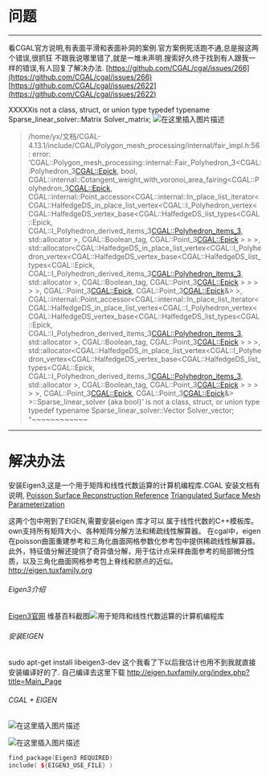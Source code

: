 # 问题
---

看CGAL官方说明,有表面平滑和表面补洞的案例.官方案例死活跑不通,总是报这两个错误,很抓狂
不跟我说哪里错了,就是一堆未声明.搜索好久终于找到有人跟我一样的错误,有人回复了解决办法.
[https://github.com/CGAL/cgal/issues/266](https://github.com/CGAL/cgal/issues/266)
[https://github.com/CGAL/cgal/issues/2622](https://github.com/CGAL/cgal/issues/2622)

XXXXXis not a class, struct, or union type
   typedef typename Sparse_linear_solver::Matrix Solver_matrix;
![在这里插入图片描述](https://img-blog.csdnimg.cn/20190929134255588.png)

> /home/yx/文档/CGAL-4.13.1/include/CGAL/Polygon_mesh_processing/internal/fair_impl.h:56: error: ‘CGAL::Polygon_mesh_processing::internal::Fair_Polyhedron_3<CGAL::Polyhedron_3<CGAL::Epick>, bool, CGAL::internal::Cotangent_weight_with_voronoi_area_fairing<CGAL::Polyhedron_3<CGAL::Epick>, CGAL::internal::Point_accessor<CGAL::internal::In_place_list_iterator<CGAL::HalfedgeDS_in_place_list_vertex<CGAL::I_Polyhedron_vertex<CGAL::HalfedgeDS_vertex_base<CGAL::HalfedgeDS_list_types<CGAL::Epick, CGAL::I_Polyhedron_derived_items_3<CGAL::Polyhedron_items_3>, std::allocator<int> >, CGAL::Boolean_tag<true>, CGAL::Point_3<CGAL::Epick> > > >, std::allocator<CGAL::HalfedgeDS_in_place_list_vertex<CGAL::I_Polyhedron_vertex<CGAL::HalfedgeDS_vertex_base<CGAL::HalfedgeDS_list_types<CGAL::Epick, CGAL::I_Polyhedron_derived_items_3<CGAL::Polyhedron_items_3>, std::allocator<int> >, CGAL::Boolean_tag<true>, CGAL::Point_3<CGAL::Epick> > > > > >, CGAL::Point_3<CGAL::Epick>, CGAL::Point_3<CGAL::Epick>&> >, CGAL::internal::Point_accessor<CGAL::internal::In_place_list_iterator<CGAL::HalfedgeDS_in_place_list_vertex<CGAL::I_Polyhedron_vertex<CGAL::HalfedgeDS_vertex_base<CGAL::HalfedgeDS_list_types<CGAL::Epick, CGAL::I_Polyhedron_derived_items_3<CGAL::Polyhedron_items_3>, std::allocator<int> >, CGAL::Boolean_tag<true>, CGAL::Point_3<CGAL::Epick> > > >, std::allocator<CGAL::HalfedgeDS_in_place_list_vertex<CGAL::I_Polyhedron_vertex<CGAL::HalfedgeDS_vertex_base<CGAL::HalfedgeDS_list_types<CGAL::Epick, CGAL::I_Polyhedron_derived_items_3<CGAL::Polyhedron_items_3>, std::allocator<int> >, CGAL::Boolean_tag<true>, CGAL::Point_3<CGAL::Epick> > > > > >, CGAL::Point_3<CGAL::Epick>, CGAL::Point_3<CGAL::Epick>&> >::Sparse_linear_solver {aka bool}’ is not a class, struct, or union type
   typedef typename Sparse_linear_solver::Vector Solver_vector;
                                                 ^~~~~~~~~~~~~
---
# 解决办法
安装Eigen3,这是一个用于矩阵和线性代数运算的计算机编程库.CGAL 安装文档有说明,
[Poisson Surface Reconstruction Reference](https://doc.cgal.org/latest/Poisson_surface_reconstruction_3/group__PkgPoissonSurfaceReconstruction3Ref.html) 
[Triangulated Surface Mesh Parameterization](https://doc.cgal.org/latest/Surface_mesh_parameterization/group__PkgSurfaceMeshParameterizationRef.html)

这两个包中用到了EIGEN,需要安装eigen 库才可以
属于线性代数的C++模板库。own支持所有矩阵大小、各种矩阵分解方法和稀疏线性解算器。
在cgal中，eigen在poisson曲面重建参考和三角化曲面网格参数化参考包中提供稀疏线性解算器。
此外，特征值分解还提供了奇异值分解，用于估计点采样曲面参考的局部微分性质，以及三角化曲面网格参考包上脊线和脐点的近似。
http://eigen.tuxfamily.org


###### Eigen3介绍
[Eigen3官网](http://eigen.tuxfamily.org/index.php?title=Main_Page)    维基百科截图![用于矩阵和线性代数运算的计算机编程库](https://img-blog.csdnimg.cn/20190929135015159.png)

###### 安装EIGEN
sudo apt-get install libeigen3-dev
这个我看了下以后我估计也用不到我就直接安装编译好的了.
自己编译去这里下载
http://eigen.tuxfamily.org/index.php?title=Main_Page  


###### CGAL  +  EIGEN
![在这里插入图片描述](https://img-blog.csdnimg.cn/20190929140001747.png)

![在这里插入图片描述](https://img-blog.csdnimg.cn/20190929135940157.png)

```cpp
find_package(Eigen3 REQUIRED)
include( ${EIGEN3_USE_FILE} )
```

